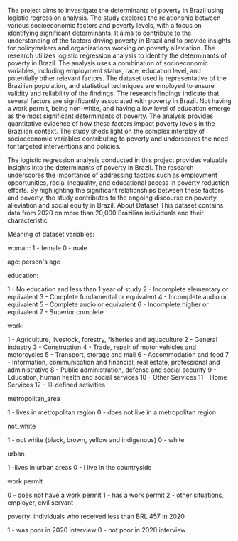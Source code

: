 The project aims to investigate the determinants of poverty in Brazil using logistic regression analysis. The study explores the relationship between various socioeconomic factors and poverty levels, with a focus on identifying significant
determinants. It aims to contribute to the understanding of the factors driving poverty in Brazil and to provide insights for policymakers and organizations working on poverty alleviation.
The research utilizes logistic regression analysis to identify the determinants of poverty in Brazil. The analysis uses a combination of socioeconomic variables, including employment status, race,
education level, and potentially other relevant factors. The dataset used is representative of the Brazilian population, and statistical techniques are employed to ensure validity and reliability of the findings.
The research findings indicate that several factors are significantly associated with poverty in Brazil. Not having a work permit, being non-white, and having a low level of education emerge as the most significant determinants of poverty.
The analysis provides quantitative evidence of how these factors impact poverty levels in the Brazilian context. The study sheds light on the complex interplay of socioeconomic variables contributing to poverty and underscores the need for 
targeted interventions and policies.

The logistic regression analysis conducted in this project provides valuable insights into the determinants of poverty in Brazil. The research underscores the importance of addressing factors such as employment opportunities,
racial inequality, and educational access in poverty reduction efforts. By highlighting the significant relationships between these factors and poverty, the study contributes to the ongoing discourse on poverty alleviation and social equity in Brazil.
About Dataset
This dataset contains data from 2020 on more than 20,000 Brazilian individuals and their characteristic

Meaning of dataset variables:

woman:
1 - female
0 - male

age: person's age

education:

1 - No education and less than 1 year of study
2 - Incomplete elementary or equivalent
3 - Complete fundamental or equivalent
4 - Incomplete audio or equivalent
5 - Complete audio or equivalent
6 - Incomplete higher or equivalent
7 - Superior complete

work:

1 - Agriculture, livestock, forestry, fisheries and aquaculture
2 - General industry
3 - Construction
4 - Trade, repair of motor vehicles and motorcycles
5 - Transport, storage and mail
6 - Accommodation and food
7 - Information, communication and financial, real estate, professional and administrative
8 - Public administration, defense and social security
9 - Education, human health and social services
10 - Other Services
11 - Home Services
12 - Ill-defined activities

metropolitan_area

1 - lives in metropolitan region
0 - does not live in a metropolitan region

not_white

1 - not white (black, brown, yellow and indigenous)
0 - white

urban

1 -lives in urban areas
0 - I live in the countryside

work permit

0 - does not have a work permit
1 - has a work permit
2 - other situations, employer, civil servant

poverty: individuals who received less than BRL 457 in 2020

1 - was poor in 2020 interview
0 - not poor in 2020 interview

